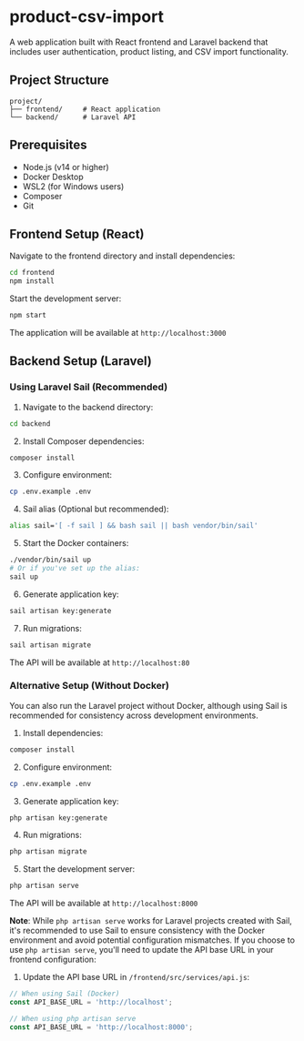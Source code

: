 # product-csv-import

A web application built with React frontend and Laravel backend that includes user authentication, product listing, and CSV import functionality.

## Project Structure

```
project/
├── frontend/     # React application
└── backend/      # Laravel API
```

## Prerequisites

- Node.js (v14 or higher)
- Docker Desktop
- WSL2 (for Windows users)
- Composer
- Git

## Frontend Setup (React)

Navigate to the frontend directory and install dependencies:

```bash
cd frontend
npm install
```

Start the development server:

```bash
npm start
```

The application will be available at `http://localhost:3000`

## Backend Setup (Laravel)

### Using Laravel Sail (Recommended)

1. Navigate to the backend directory:
```bash
cd backend
```

2. Install Composer dependencies:
```bash
composer install
```

3. Configure environment:
```bash
cp .env.example .env
```

4. Sail alias (Optional but recommended):
```bash
alias sail='[ -f sail ] && bash sail || bash vendor/bin/sail'
```

5. Start the Docker containers:
```bash
./vendor/bin/sail up
# Or if you've set up the alias:
sail up
```

6. Generate application key:
```bash
sail artisan key:generate
```

7. Run migrations:
```bash
sail artisan migrate
```

The API will be available at `http://localhost:80`

### Alternative Setup (Without Docker)

You can also run the Laravel project without Docker, although using Sail is recommended for consistency across development environments.

1. Install dependencies:
```bash
composer install
```

2. Configure environment:
```bash
cp .env.example .env
```

3. Generate application key:
```bash
php artisan key:generate
```

4. Run migrations:
```bash
php artisan migrate
```

5. Start the development server:
```bash
php artisan serve
```

The API will be available at `http://localhost:8000`

**Note**: While `php artisan serve` works for Laravel projects created with Sail, it's recommended to use Sail to ensure consistency with the Docker environment and avoid potential configuration mismatches. If you choose to use `php artisan serve`, you'll need to update the API base URL in your frontend configuration:

1. Update the API base URL in `/frontend/src/services/api.js`:
```javascript
// When using Sail (Docker)
const API_BASE_URL = 'http://localhost';

// When using php artisan serve
const API_BASE_URL = 'http://localhost:8000';

